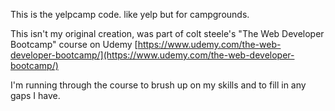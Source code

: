 This is the yelpcamp code. like yelp but for campgrounds.

This isn't my original creation, was part of colt steele's "The Web Developer Bootcamp" course on Udemy [https://www.udemy.com/the-web-developer-bootcamp/](https://www.udemy.com/the-web-developer-bootcamp/)

I'm running through the course to brush up on my skills and to fill in any gaps I have.
